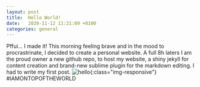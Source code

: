 ```yaml
---
layout: post
title:  Hello World!
date:   2020-11-12 11:21:09 +0100
categories: general
---
```


Pffui... I made it! This morning feeling brave and in the mood to procrastrinate, I decided to create a personal website. A full 8h laters I am the proud owner a new github repo, to host my website, a shiny jekyll for content creation and brand-new sublime plugin for the markdown editing. I had to write my first post. 
![hello]({{site.url}}/assets/img/ihaveawebsite.png){:class="img-responsive"}
#IAMONTOPOFTHEWORLD



